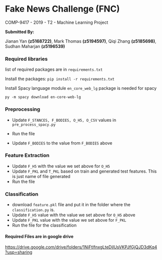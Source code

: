 # Fake News Challenge (FNC)
 COMP-9417 - 2019 - T2 - Machine Learning Project

**Submitted By:**

Jianan Yan **(z5168722)**, Mark Thomas **(z5194597)**,
Qiqi Zhang **(z5185698)**, Sudhan Maharjan **(z5196539)**





### Required libraries 
list of required packages are in `requirements.txt`

Install the packages: `pip install -r requirements.txt`

Install Spacy language module
`en_core_web_lg` package is needed for spacy

`py -m spacy download en-core-web-lg`



### Preprocessing
- Update `F_STANCES, F_BODIES, O_H5, O_CSV` values in `pre_process_spacy.py`
- Run the file

- Update `F_BODIES` to the value from `F_BODIES` above

### Feature Extraction
- Update `F_H5` with the value we set above for `O_H5`
- Update `F_PKL` and `T_PKL` based on train and generated test features. This is just name of file generated
- Run the file

### Classification
- download `feature.pkl` file and put it in the folder where the `classification.py` is.
- Update `F_H5` value with the value we set above for `O_H5` above
- Update `F_PKL` value with the value we set above for `F_PKL`
- Run the file for the classification


#### Required Files are in google drive
https://drive.google.com/drive/folders/1NiFtlfnxgLteDjlUsVKPJfGjQJD3dKq4?usp=sharing


